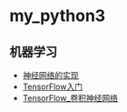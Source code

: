 # my_python3

## 机器学习  
- [神经网络的实现](https://github.com/strcho/my_python3/blob/master/Simpleneuralnetwork.py)  
- [TensorFlow入门](https://github.com/strcho/my_python3/blob/master/Hello%20TensorFlow)
- [TensorFlow_卷积神经网络](https://github.com/strcho/my_python3/blob/master/TensorFlow_%20CNN)  
